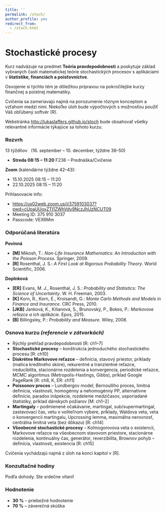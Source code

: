 ```yaml
---
title: ''
permalink: /stoch/
author_profile: yes
redirect_from:
  - /stoch.html
---
```


# Stochastické procesy

Kurz nadväzuje na predmet **Teória pravdepodobnosti** a poskytuje základ vybraných častí matematickej teórie stochastických procesov s aplikáciami v **štatistike, financiách a poisťovníctve**.  

Osvojenie si týchto tém je dôležitou prípravou na pokročilejšie kurzy finančnej a poistnej matematiky.  

Cvičenia sa zameriavajú najmä na porozumenie rôznym konceptom a vzťahom medzi nimi. Niekoľko úloh bude výpočtových s možnosťou použiť Váš obľúbený softvér (R).


Webstránka <http://lukaslaffers.github.io/stoch> bude obsahovať všetky relevantné informácie týkajúce sa tohoto kurzu.





### Rozvrh

13 týždňov &nbsp; (16. september – 10. december, týždne 38–50)

- **Streda 08:15 – 11:20** F236 – Prednáška/Cvičenie

**Zoom** (kalendárne týždne 42–43):

-  15.10.2025  08:15 – 11:20
-  22.10.2025  08:15 – 11:20

Prihlasovacie info:

-  <https://us02web.zoom.us/j/3759103037?pwd=cUpaUUovZTI1ZWhVdy9NczJhUzNCUT09>
-  Meeting ID: 375 910 3037
-  Passcode: VEX6Mm



### Odporúčaná literatúra

**Povinná**  
- **[M]** Mikosh, T.: *Non-Life Insurance Mathematics: An Introduction with the Poisson Process*. Springer, 2009.  
- **[R]** Rosenthal, J. S.: *A First Look at Rigorous Probability Theory*. World Scientific, 2006.  

**Doplnková**  
- **[ER]** Evans, M. J., Rosenthal, J. S.: *Probability and Statistics: The Science of Uncertainty*. W. H. Freeman, 2003.
- **[K]** Korn, R., Korn, E., Kroisandt, G.: *Monte Carlo Methods and Models in Finance and Insurance*. CRC Press, 2010.  
- **[JKB]** Janková, K., Kilianová, S., Brunovský, P., Bokes, P.: *Markovove reťazce a ich aplikácie*. Epos, 2015.  
- **[B]** Billingsley, P.: *Probability and Measure*. Wiley, 2008.



### Osnova kurzu  *(referencie v zátvorkách)*

- Rýchly prehľad pravdepodobnosti [R: ch1–7]  
- **Stochastické procesy** – konštrukcia jednoduchého stochastického procesu [R: ch10]  
- **Diskrétne Markovove reťazce** – definícia, stavový priestor, príklady (matica kreditného skóre), rekurentné a tranzientné reťazce, ireducibilita, stacionárne rozdelenia a konvergencia, periodické reťazce, MCMC algoritmus (Metropolis-Hastings, Gibbs), príklad Google PageRank [R: ch8, K, ER: ch11]  
- **Poissonov proces** – Lundbergov model, Bernoulliho proces, limitná definícia, vlastnosti, homogénny a nehomogénny PP, alternatívne definície, paradox inšpekcie, rozdelenie medzičasov, usporiadané štatistiky, príklad dánskych požiarov [M: ch1–2]  
- **Martingaly** – podmienené očakávanie, martingal, sub/supermartingal, zastavovací čas, vetu o voliteľnom výbere, príklady, Waldova veta, veta o konvergencii martingalu, Upcrossing lemma, maximálna nerovnosť, centrálna limitná veta (bez dôkazu) [R: ch14]  
- **Všeobecné stochastické procesy** – Kolmogorovova veta o existencii, Markovove reťazce na všeobecnom stavovom priestore, stacionárne rozdelenia, kontinuálny čas, generátor, reverzibilita, Brownov pohyb – definícia, vlastnosti, existencia [R: ch15]

Cvičenia vychádzajú najmä z úloh na konci kapitol v [R].



### Konzultačné hodiny

Podľa dohody. Ste srdečne vítaní!

### Hodnotenie

- **30 %** – priebežné hodnotenie
- **70 %** – záverečná skúška  


